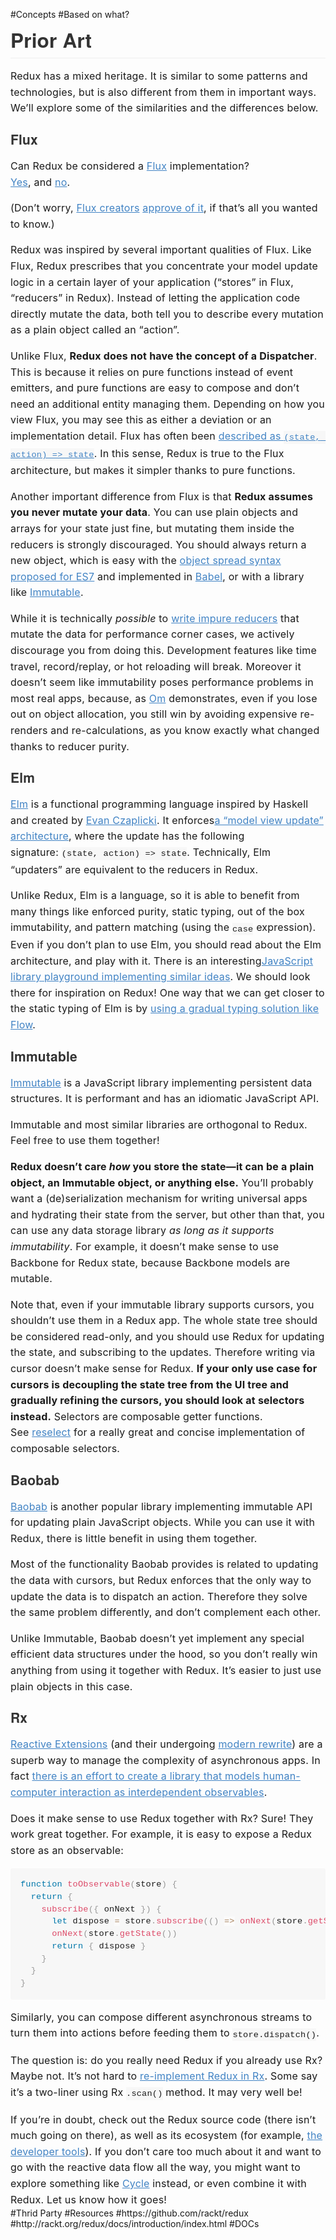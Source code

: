 #Concepts
#Based on what?
<h1 id="prior-art" style="box-sizing: border-box; -webkit-tap-highlight-color: transparent; -webkit-font-smoothing: antialiased; font-size: 2.25em; margin-bottom: 16px; line-height: 1.2; position: relative; padding-bottom: 0.3em; border-bottom-width: 1px; border-bottom-style: solid; border-bottom-color: rgb(238, 238, 238); color: rgb(51, 51, 51); font-family: 'Helvetica Neue', Helvetica, Arial, sans-serif; letter-spacing: 0.2px; margin-top: 0px !important;">Prior Art</h1><p style="box-sizing: border-box; -webkit-tap-highlight-color: transparent; -webkit-font-smoothing: antialiased; margin-bottom: 16px; font-size: 16px; letter-spacing: 0.2px; line-height: 25.6px;">Redux has a mixed heritage. It is similar to some patterns and technologies, but is also different from them in important ways. We’ll explore some of the similarities and the differences below.</p><h3 id="flux" style="box-sizing: border-box; -webkit-tap-highlight-color: transparent; -webkit-font-smoothing: antialiased; margin-top: 1em; margin-bottom: 16px; line-height: 1.43; font-size: 1.5em; position: relative; color: rgb(51, 51, 51); font-family: 'Helvetica Neue', Helvetica, Arial, sans-serif; letter-spacing: 0.2px;">Flux</h3><p style="box-sizing: border-box; -webkit-tap-highlight-color: transparent; -webkit-font-smoothing: antialiased; margin-bottom: 16px; font-size: 16px; letter-spacing: 0.2px; line-height: 25.6px;">Can Redux be considered a&nbsp;<a href="https://facebook.github.io/flux/" target="_blank" style="box-sizing: border-box; -webkit-tap-highlight-color: transparent; -webkit-font-smoothing: antialiased; color: rgb(65, 131, 196); background: transparent;">Flux</a>&nbsp;implementation?<br style="box-sizing: border-box; -webkit-tap-highlight-color: transparent; -webkit-font-smoothing: antialiased;"><a href="https://twitter.com/fisherwebdev/status/616278911886884864" target="_blank" style="box-sizing: border-box; -webkit-tap-highlight-color: transparent; -webkit-font-smoothing: antialiased; color: rgb(65, 131, 196); background: transparent;">Yes</a>, and&nbsp;<a href="https://twitter.com/andrestaltz/status/616270755605708800" target="_blank" style="box-sizing: border-box; -webkit-tap-highlight-color: transparent; -webkit-font-smoothing: antialiased; color: rgb(65, 131, 196); background: transparent;">no</a>.</p><p style="box-sizing: border-box; -webkit-tap-highlight-color: transparent; -webkit-font-smoothing: antialiased; margin-bottom: 16px; font-size: 16px; letter-spacing: 0.2px; line-height: 25.6px;">(Don’t worry,&nbsp;<a href="https://twitter.com/jingc/status/616608251463909376" target="_blank" style="box-sizing: border-box; -webkit-tap-highlight-color: transparent; -webkit-font-smoothing: antialiased; color: rgb(65, 131, 196); background: transparent;">Flux creators</a>&nbsp;<a href="https://twitter.com/fisherwebdev/status/616286955693682688" target="_blank" style="box-sizing: border-box; -webkit-tap-highlight-color: transparent; -webkit-font-smoothing: antialiased; color: rgb(65, 131, 196); background: transparent;">approve of it</a>, if that’s all you wanted to know.)</p><p style="box-sizing: border-box; -webkit-tap-highlight-color: transparent; -webkit-font-smoothing: antialiased; margin-bottom: 16px; font-size: 16px; letter-spacing: 0.2px; line-height: 25.6px;">Redux was inspired by several important qualities of Flux. Like Flux, Redux prescribes that you concentrate your model update logic in a certain layer of your application (“stores” in Flux, “reducers” in Redux). Instead of letting the application code directly mutate the data, both tell you to describe every mutation as a plain object called an “action”.</p><p style="box-sizing: border-box; -webkit-tap-highlight-color: transparent; -webkit-font-smoothing: antialiased; margin-bottom: 16px; font-size: 16px; letter-spacing: 0.2px; line-height: 25.6px;">Unlike Flux,&nbsp;<strong style="box-sizing: border-box; -webkit-tap-highlight-color: transparent; -webkit-font-smoothing: antialiased;">Redux does not have the concept of a Dispatcher</strong>. This is because it relies on pure functions instead of event emitters, and pure functions are easy to compose and don’t need an additional entity managing them. Depending on how you view Flux, you may see this as either a deviation or an implementation detail. Flux has often been&nbsp;<a href="https://speakerdeck.com/jmorrell/jsconf-uy-flux-those-who-forget-the-past-dot-dot-dot-1" target="_blank" style="box-sizing: border-box; -webkit-tap-highlight-color: transparent; -webkit-font-smoothing: antialiased; color: rgb(65, 131, 196); background: transparent;">described as&nbsp;<code style="box-sizing: border-box; -webkit-tap-highlight-color: transparent; -webkit-font-smoothing: antialiased; font-family: Consolas, 'Liberation Mono', Menlo, Courier, monospace; font-size: 13.6px; direction: ltr; padding: 0.2em 0px; margin: 0px; background-color: rgb(247, 247, 247);">(state, action) =&gt; state</code></a>. In this sense, Redux is true to the Flux architecture, but makes it simpler thanks to pure functions.</p><p style="box-sizing: border-box; -webkit-tap-highlight-color: transparent; -webkit-font-smoothing: antialiased; margin-bottom: 16px; font-size: 16px; letter-spacing: 0.2px; line-height: 25.6px;">Another important difference from Flux is that&nbsp;<strong style="box-sizing: border-box; -webkit-tap-highlight-color: transparent; -webkit-font-smoothing: antialiased;">Redux assumes you never mutate your data</strong>. You can use plain objects and arrays for your state just fine, but mutating them inside the reducers is strongly discouraged. You should always return a new object, which is easy with the&nbsp;<a href="https://github.com/sebmarkbage/ecmascript-rest-spread" target="_blank" style="box-sizing: border-box; -webkit-tap-highlight-color: transparent; -webkit-font-smoothing: antialiased; color: rgb(65, 131, 196); background: transparent;">object spread syntax proposed for ES7</a>&nbsp;and implemented in&nbsp;<a href="http://babeljs.io/" target="_blank" style="box-sizing: border-box; -webkit-tap-highlight-color: transparent; -webkit-font-smoothing: antialiased; color: rgb(65, 131, 196); background: transparent;">Babel</a>, or with a library like&nbsp;<a href="https://facebook.github.io/immutable-js" target="_blank" style="box-sizing: border-box; -webkit-tap-highlight-color: transparent; -webkit-font-smoothing: antialiased; color: rgb(65, 131, 196); background: transparent;">Immutable</a>.</p><p style="box-sizing: border-box; -webkit-tap-highlight-color: transparent; -webkit-font-smoothing: antialiased; margin-bottom: 16px; font-size: 16px; letter-spacing: 0.2px; line-height: 25.6px;">While it is technically&nbsp;<em style="box-sizing: border-box; -webkit-tap-highlight-color: transparent; -webkit-font-smoothing: antialiased;">possible</em>&nbsp;to&nbsp;<a href="https://github.com/rackt/redux/issues/328#issuecomment-125035516" target="_blank" style="box-sizing: border-box; -webkit-tap-highlight-color: transparent; -webkit-font-smoothing: antialiased; color: rgb(65, 131, 196); background: transparent;">write impure reducers</a>&nbsp;that mutate the data for performance corner cases, we actively discourage you from doing this. Development features like time travel, record/replay, or hot reloading will break. Moreover it doesn’t seem like immutability poses performance problems in most real apps, because, as&nbsp;<a href="https://github.com/omcljs/om" target="_blank" style="box-sizing: border-box; -webkit-tap-highlight-color: transparent; -webkit-font-smoothing: antialiased; color: rgb(65, 131, 196); background: transparent;">Om</a>&nbsp;demonstrates, even if you lose out on object allocation, you still win by avoiding expensive re-renders and re-calculations, as you know exactly what changed thanks to reducer purity.</p><h3 id="elm" style="box-sizing: border-box; -webkit-tap-highlight-color: transparent; -webkit-font-smoothing: antialiased; margin-top: 1em; margin-bottom: 16px; line-height: 1.43; font-size: 1.5em; position: relative; color: rgb(51, 51, 51); font-family: 'Helvetica Neue', Helvetica, Arial, sans-serif; letter-spacing: 0.2px;">Elm</h3><p style="box-sizing: border-box; -webkit-tap-highlight-color: transparent; -webkit-font-smoothing: antialiased; margin-bottom: 16px; font-size: 16px; letter-spacing: 0.2px; line-height: 25.6px;"><a href="http://elm-lang.org/" target="_blank" style="box-sizing: border-box; -webkit-tap-highlight-color: transparent; -webkit-font-smoothing: antialiased; color: rgb(65, 131, 196); background: transparent;">Elm</a>&nbsp;is a functional programming language inspired by Haskell and created by&nbsp;<a href="https://twitter.com/czaplic" target="_blank" style="box-sizing: border-box; -webkit-tap-highlight-color: transparent; -webkit-font-smoothing: antialiased; color: rgb(65, 131, 196); background: transparent;">Evan Czaplicki</a>. It enforces<a href="https://github.com/evancz/elm-architecture-tutorial/" target="_blank" style="box-sizing: border-box; -webkit-tap-highlight-color: transparent; -webkit-font-smoothing: antialiased; color: rgb(65, 131, 196); background: transparent;">a “model view update” architecture</a>, where the update has the following signature:&nbsp;<code style="box-sizing: border-box; -webkit-tap-highlight-color: transparent; -webkit-font-smoothing: antialiased; font-family: Consolas, 'Liberation Mono', Menlo, Courier, monospace; font-size: 13.6px; direction: ltr; padding: 0.2em 0px; margin: 0px; background-color: rgb(247, 247, 247);">(state, action) =&gt; state</code>. Technically, Elm “updaters” are equivalent to the reducers in Redux.</p><p style="box-sizing: border-box; -webkit-tap-highlight-color: transparent; -webkit-font-smoothing: antialiased; margin-bottom: 16px; font-size: 16px; letter-spacing: 0.2px; line-height: 25.6px;">Unlike Redux, Elm is a language, so it is able to benefit from many things like enforced purity, static typing, out of the box immutability, and pattern matching (using the&nbsp;<code style="box-sizing: border-box; -webkit-tap-highlight-color: transparent; -webkit-font-smoothing: antialiased; font-family: Consolas, 'Liberation Mono', Menlo, Courier, monospace; font-size: 13.6px; direction: ltr; padding: 0.2em 0px; margin: 0px; background-color: rgb(247, 247, 247);">case</code>&nbsp;expression). Even if you don’t plan to use Elm, you should read about the Elm architecture, and play with it. There is an interesting<a href="https://github.com/paldepind/noname-functional-frontend-framework" target="_blank" style="box-sizing: border-box; -webkit-tap-highlight-color: transparent; -webkit-font-smoothing: antialiased; color: rgb(65, 131, 196); background: transparent;">JavaScript library playground implementing similar ideas</a>. We should look there for inspiration on Redux! One way that we can get closer to the static typing of Elm is by&nbsp;<a href="https://github.com/rackt/redux/issues/290" target="_blank" style="box-sizing: border-box; -webkit-tap-highlight-color: transparent; -webkit-font-smoothing: antialiased; color: rgb(65, 131, 196); background: transparent;">using a gradual typing solution like Flow</a>.</p><h3 id="immutable" style="box-sizing: border-box; -webkit-tap-highlight-color: transparent; -webkit-font-smoothing: antialiased; margin-top: 1em; margin-bottom: 16px; line-height: 1.43; font-size: 1.5em; position: relative; color: rgb(51, 51, 51); font-family: 'Helvetica Neue', Helvetica, Arial, sans-serif; letter-spacing: 0.2px;">Immutable</h3><p style="box-sizing: border-box; -webkit-tap-highlight-color: transparent; -webkit-font-smoothing: antialiased; margin-bottom: 16px; font-size: 16px; letter-spacing: 0.2px; line-height: 25.6px;"><a href="https://facebook.github.io/immutable-js" target="_blank" style="box-sizing: border-box; -webkit-tap-highlight-color: transparent; -webkit-font-smoothing: antialiased; color: rgb(65, 131, 196); background: transparent;">Immutable</a>&nbsp;is a JavaScript library implementing persistent data structures. It is performant and has an idiomatic JavaScript API.</p><p style="box-sizing: border-box; -webkit-tap-highlight-color: transparent; -webkit-font-smoothing: antialiased; margin-bottom: 16px; font-size: 16px; letter-spacing: 0.2px; line-height: 25.6px;">Immutable and most similar libraries are orthogonal to Redux. Feel free to use them together!</p><p style="box-sizing: border-box; -webkit-tap-highlight-color: transparent; -webkit-font-smoothing: antialiased; margin-bottom: 16px; font-size: 16px; letter-spacing: 0.2px; line-height: 25.6px;"><strong style="box-sizing: border-box; -webkit-tap-highlight-color: transparent; -webkit-font-smoothing: antialiased;">Redux doesn’t care&nbsp;<em style="box-sizing: border-box; -webkit-tap-highlight-color: transparent; -webkit-font-smoothing: antialiased;">how</em>&nbsp;you store the state—it can be a plain object, an Immutable object, or anything else.</strong>&nbsp;You’ll probably want a (de)serialization mechanism for writing universal apps and hydrating their state from the server, but other than that, you can use any data storage library&nbsp;<em style="box-sizing: border-box; -webkit-tap-highlight-color: transparent; -webkit-font-smoothing: antialiased;">as long as it supports immutability</em>. For example, it doesn’t make sense to use Backbone for Redux state, because Backbone models are mutable.</p><p style="box-sizing: border-box; -webkit-tap-highlight-color: transparent; -webkit-font-smoothing: antialiased; margin-bottom: 16px; font-size: 16px; letter-spacing: 0.2px; line-height: 25.6px;">Note that, even if your immutable library supports cursors, you shouldn’t use them in a Redux app. The whole state tree should be considered read-only, and you should use Redux for updating the state, and subscribing to the updates. Therefore writing via cursor doesn’t make sense for Redux.&nbsp;<strong style="box-sizing: border-box; -webkit-tap-highlight-color: transparent; -webkit-font-smoothing: antialiased;">If your only use case for cursors is decoupling the state tree from the UI tree and gradually refining the cursors, you should look at selectors instead.</strong>&nbsp;Selectors are composable getter functions. See&nbsp;<a href="http://github.com/faassen/reselect" target="_blank" style="box-sizing: border-box; -webkit-tap-highlight-color: transparent; -webkit-font-smoothing: antialiased; color: rgb(65, 131, 196); background: transparent;">reselect</a>&nbsp;for a really great and concise implementation of composable selectors.</p><h3 id="baobab" style="box-sizing: border-box; -webkit-tap-highlight-color: transparent; -webkit-font-smoothing: antialiased; margin-top: 1em; margin-bottom: 16px; line-height: 1.43; font-size: 1.5em; position: relative; color: rgb(51, 51, 51); font-family: 'Helvetica Neue', Helvetica, Arial, sans-serif; letter-spacing: 0.2px;">Baobab</h3><p style="box-sizing: border-box; -webkit-tap-highlight-color: transparent; -webkit-font-smoothing: antialiased; margin-bottom: 16px; font-size: 16px; letter-spacing: 0.2px; line-height: 25.6px;"><a href="https://github.com/Yomguithereal/baobab" target="_blank" style="box-sizing: border-box; -webkit-tap-highlight-color: transparent; -webkit-font-smoothing: antialiased; color: rgb(65, 131, 196); background: transparent;">Baobab</a>&nbsp;is another popular library implementing immutable API for updating plain JavaScript objects. While you can use it with Redux, there is little benefit in using them together.</p><p style="box-sizing: border-box; -webkit-tap-highlight-color: transparent; -webkit-font-smoothing: antialiased; margin-bottom: 16px; font-size: 16px; letter-spacing: 0.2px; line-height: 25.6px;">Most of the functionality Baobab provides is related to updating the data with cursors, but Redux enforces that the only way to update the data is to dispatch an action. Therefore they solve the same problem differently, and don’t complement each other.</p><p style="box-sizing: border-box; -webkit-tap-highlight-color: transparent; -webkit-font-smoothing: antialiased; margin-bottom: 16px; font-size: 16px; letter-spacing: 0.2px; line-height: 25.6px;">Unlike Immutable, Baobab doesn’t yet implement any special efficient data structures under the hood, so you don’t really win anything from using it together with Redux. It’s easier to just use plain objects in this case.</p><h3 id="rx" style="box-sizing: border-box; -webkit-tap-highlight-color: transparent; -webkit-font-smoothing: antialiased; margin-top: 1em; margin-bottom: 16px; line-height: 1.43; font-size: 1.5em; position: relative; color: rgb(51, 51, 51); font-family: 'Helvetica Neue', Helvetica, Arial, sans-serif; letter-spacing: 0.2px;">Rx</h3><p style="box-sizing: border-box; -webkit-tap-highlight-color: transparent; -webkit-font-smoothing: antialiased; margin-bottom: 16px; font-size: 16px; letter-spacing: 0.2px; line-height: 25.6px;"><a href="https://github.com/Reactive-Extensions/RxJS" target="_blank" style="box-sizing: border-box; -webkit-tap-highlight-color: transparent; -webkit-font-smoothing: antialiased; color: rgb(65, 131, 196); background: transparent;">Reactive Extensions</a>&nbsp;(and their undergoing&nbsp;<a href="https://github.com/ReactiveX/RxJS" target="_blank" style="box-sizing: border-box; -webkit-tap-highlight-color: transparent; -webkit-font-smoothing: antialiased; color: rgb(65, 131, 196); background: transparent;">modern rewrite</a>) are a superb way to manage the complexity of asynchronous apps. In fact&nbsp;<a href="http://cycle.js.org/" target="_blank" style="box-sizing: border-box; -webkit-tap-highlight-color: transparent; -webkit-font-smoothing: antialiased; color: rgb(65, 131, 196); background: transparent;">there is an effort to create a library that models human-computer interaction as interdependent observables</a>.</p><p style="box-sizing: border-box; -webkit-tap-highlight-color: transparent; -webkit-font-smoothing: antialiased; margin-bottom: 16px; font-size: 16px; letter-spacing: 0.2px; line-height: 25.6px;">Does it make sense to use Redux together with Rx? Sure! They work great together. For example, it is easy to expose a Redux store as an observable:</p><pre style="box-sizing: border-box; -webkit-tap-highlight-color: transparent; -webkit-font-smoothing: antialiased; font-family: Consolas, 'Liberation Mono', Menlo, Courier, monospace; font-size: 13.6px; overflow: auto; direction: ltr; margin-bottom: 16px; padding: 16px; line-height: 1.45; border: 0px; border-radius: 3px; word-wrap: normal; letter-spacing: 0.2px; background-color: rgb(247, 247, 247);"><code class="lang-js" style="box-sizing: border-box; -webkit-tap-highlight-color: transparent; -webkit-font-smoothing: antialiased; font-family: Consolas, 'Liberation Mono', Menlo, Courier, monospace; font-size: 13.6px; direction: ltr; margin: 0px; white-space: pre; display: inline; max-width: initial; overflow: initial; line-height: inherit; word-wrap: normal; background-image: initial; background-attachment: initial; background-size: initial; background-origin: initial; background-clip: initial; background-position: initial; background-repeat: initial;"><span class="token keyword" style="box-sizing: border-box; -webkit-tap-highlight-color: transparent; -webkit-font-smoothing: antialiased; color: rgb(0, 119, 170);">function</span> <span class="token function" style="box-sizing: border-box; -webkit-tap-highlight-color: transparent; -webkit-font-smoothing: antialiased; color: rgb(221, 74, 104);">toObservable</span><span class="token punctuation" style="box-sizing: border-box; -webkit-tap-highlight-color: transparent; -webkit-font-smoothing: antialiased; color: rgb(153, 153, 153);">(</span>store<span class="token punctuation" style="box-sizing: border-box; -webkit-tap-highlight-color: transparent; -webkit-font-smoothing: antialiased; color: rgb(153, 153, 153);">)</span> <span class="token punctuation" style="box-sizing: border-box; -webkit-tap-highlight-color: transparent; -webkit-font-smoothing: antialiased; color: rgb(153, 153, 153);">{</span>
  <span class="token keyword" style="box-sizing: border-box; -webkit-tap-highlight-color: transparent; -webkit-font-smoothing: antialiased; color: rgb(0, 119, 170);">return</span> <span class="token punctuation" style="box-sizing: border-box; -webkit-tap-highlight-color: transparent; -webkit-font-smoothing: antialiased; color: rgb(153, 153, 153);">{</span>
    <span class="token function" style="box-sizing: border-box; -webkit-tap-highlight-color: transparent; -webkit-font-smoothing: antialiased; color: rgb(221, 74, 104);">subscribe</span><span class="token punctuation" style="box-sizing: border-box; -webkit-tap-highlight-color: transparent; -webkit-font-smoothing: antialiased; color: rgb(153, 153, 153);">(</span><span class="token punctuation" style="box-sizing: border-box; -webkit-tap-highlight-color: transparent; -webkit-font-smoothing: antialiased; color: rgb(153, 153, 153);">{</span> onNext <span class="token punctuation" style="box-sizing: border-box; -webkit-tap-highlight-color: transparent; -webkit-font-smoothing: antialiased; color: rgb(153, 153, 153);">}</span><span class="token punctuation" style="box-sizing: border-box; -webkit-tap-highlight-color: transparent; -webkit-font-smoothing: antialiased; color: rgb(153, 153, 153);">)</span> <span class="token punctuation" style="box-sizing: border-box; -webkit-tap-highlight-color: transparent; -webkit-font-smoothing: antialiased; color: rgb(153, 153, 153);">{</span>
      <span class="token keyword" style="box-sizing: border-box; -webkit-tap-highlight-color: transparent; -webkit-font-smoothing: antialiased; color: rgb(0, 119, 170);">let</span> dispose <span class="token operator" style="box-sizing: border-box; -webkit-tap-highlight-color: transparent; -webkit-font-smoothing: antialiased; color: rgb(166, 127, 89); background: rgba(255, 255, 255, 0.498039);">=</span> store<span class="token punctuation" style="box-sizing: border-box; -webkit-tap-highlight-color: transparent; -webkit-font-smoothing: antialiased; color: rgb(153, 153, 153);">.</span><span class="token function" style="box-sizing: border-box; -webkit-tap-highlight-color: transparent; -webkit-font-smoothing: antialiased; color: rgb(221, 74, 104);">subscribe</span><span class="token punctuation" style="box-sizing: border-box; -webkit-tap-highlight-color: transparent; -webkit-font-smoothing: antialiased; color: rgb(153, 153, 153);">(</span><span class="token punctuation" style="box-sizing: border-box; -webkit-tap-highlight-color: transparent; -webkit-font-smoothing: antialiased; color: rgb(153, 153, 153);">(</span><span class="token punctuation" style="box-sizing: border-box; -webkit-tap-highlight-color: transparent; -webkit-font-smoothing: antialiased; color: rgb(153, 153, 153);">)</span> <span class="token operator" style="box-sizing: border-box; -webkit-tap-highlight-color: transparent; -webkit-font-smoothing: antialiased; color: rgb(166, 127, 89); background: rgba(255, 255, 255, 0.498039);">=</span><span class="token operator" style="box-sizing: border-box; -webkit-tap-highlight-color: transparent; -webkit-font-smoothing: antialiased; color: rgb(166, 127, 89); background: rgba(255, 255, 255, 0.498039);">&gt;</span> <span class="token function" style="box-sizing: border-box; -webkit-tap-highlight-color: transparent; -webkit-font-smoothing: antialiased; color: rgb(221, 74, 104);">onNext</span><span class="token punctuation" style="box-sizing: border-box; -webkit-tap-highlight-color: transparent; -webkit-font-smoothing: antialiased; color: rgb(153, 153, 153);">(</span>store<span class="token punctuation" style="box-sizing: border-box; -webkit-tap-highlight-color: transparent; -webkit-font-smoothing: antialiased; color: rgb(153, 153, 153);">.</span><span class="token function" style="box-sizing: border-box; -webkit-tap-highlight-color: transparent; -webkit-font-smoothing: antialiased; color: rgb(221, 74, 104);">getState</span><span class="token punctuation" style="box-sizing: border-box; -webkit-tap-highlight-color: transparent; -webkit-font-smoothing: antialiased; color: rgb(153, 153, 153);">(</span><span class="token punctuation" style="box-sizing: border-box; -webkit-tap-highlight-color: transparent; -webkit-font-smoothing: antialiased; color: rgb(153, 153, 153);">)</span><span class="token punctuation" style="box-sizing: border-box; -webkit-tap-highlight-color: transparent; -webkit-font-smoothing: antialiased; color: rgb(153, 153, 153);">)</span><span class="token punctuation" style="box-sizing: border-box; -webkit-tap-highlight-color: transparent; -webkit-font-smoothing: antialiased; color: rgb(153, 153, 153);">)</span>
      <span class="token function" style="box-sizing: border-box; -webkit-tap-highlight-color: transparent; -webkit-font-smoothing: antialiased; color: rgb(221, 74, 104);">onNext</span><span class="token punctuation" style="box-sizing: border-box; -webkit-tap-highlight-color: transparent; -webkit-font-smoothing: antialiased; color: rgb(153, 153, 153);">(</span>store<span class="token punctuation" style="box-sizing: border-box; -webkit-tap-highlight-color: transparent; -webkit-font-smoothing: antialiased; color: rgb(153, 153, 153);">.</span><span class="token function" style="box-sizing: border-box; -webkit-tap-highlight-color: transparent; -webkit-font-smoothing: antialiased; color: rgb(221, 74, 104);">getState</span><span class="token punctuation" style="box-sizing: border-box; -webkit-tap-highlight-color: transparent; -webkit-font-smoothing: antialiased; color: rgb(153, 153, 153);">(</span><span class="token punctuation" style="box-sizing: border-box; -webkit-tap-highlight-color: transparent; -webkit-font-smoothing: antialiased; color: rgb(153, 153, 153);">)</span><span class="token punctuation" style="box-sizing: border-box; -webkit-tap-highlight-color: transparent; -webkit-font-smoothing: antialiased; color: rgb(153, 153, 153);">)</span>
      <span class="token keyword" style="box-sizing: border-box; -webkit-tap-highlight-color: transparent; -webkit-font-smoothing: antialiased; color: rgb(0, 119, 170);">return</span> <span class="token punctuation" style="box-sizing: border-box; -webkit-tap-highlight-color: transparent; -webkit-font-smoothing: antialiased; color: rgb(153, 153, 153);">{</span> dispose <span class="token punctuation" style="box-sizing: border-box; -webkit-tap-highlight-color: transparent; -webkit-font-smoothing: antialiased; color: rgb(153, 153, 153);">}</span>
    <span class="token punctuation" style="box-sizing: border-box; -webkit-tap-highlight-color: transparent; -webkit-font-smoothing: antialiased; color: rgb(153, 153, 153);">}</span>
  <span class="token punctuation" style="box-sizing: border-box; -webkit-tap-highlight-color: transparent; -webkit-font-smoothing: antialiased; color: rgb(153, 153, 153);">}</span>
<span class="token punctuation" style="box-sizing: border-box; -webkit-tap-highlight-color: transparent; -webkit-font-smoothing: antialiased; color: rgb(153, 153, 153);">}</span>
</code></pre><p style="box-sizing: border-box; -webkit-tap-highlight-color: transparent; -webkit-font-smoothing: antialiased; margin-bottom: 16px; font-size: 16px; letter-spacing: 0.2px; line-height: 25.6px;">Similarly, you can compose different asynchronous streams to turn them into actions before feeding them to&nbsp;<code style="box-sizing: border-box; -webkit-tap-highlight-color: transparent; -webkit-font-smoothing: antialiased; font-family: Consolas, 'Liberation Mono', Menlo, Courier, monospace; font-size: 13.6px; direction: ltr; padding: 0.2em 0px; margin: 0px; background-color: rgb(247, 247, 247);">store.dispatch()</code>.</p><p style="box-sizing: border-box; -webkit-tap-highlight-color: transparent; -webkit-font-smoothing: antialiased; margin-bottom: 16px; font-size: 16px; letter-spacing: 0.2px; line-height: 25.6px;">The question is: do you really need Redux if you already use Rx? Maybe not. It’s not hard to&nbsp;<a href="https://github.com/jas-chen/rx-redux" target="_blank" style="box-sizing: border-box; -webkit-tap-highlight-color: transparent; -webkit-font-smoothing: antialiased; color: rgb(65, 131, 196); background: transparent;">re-implement Redux in Rx</a>. Some say it’s a two-liner using Rx&nbsp;<code style="box-sizing: border-box; -webkit-tap-highlight-color: transparent; -webkit-font-smoothing: antialiased; font-family: Consolas, 'Liberation Mono', Menlo, Courier, monospace; font-size: 13.6px; direction: ltr; padding: 0.2em 0px; margin: 0px; background-color: rgb(247, 247, 247);">.scan()</code>&nbsp;method. It may very well be!</p><p style="box-sizing: border-box; -webkit-tap-highlight-color: transparent; -webkit-font-smoothing: antialiased; font-size: 16px; letter-spacing: 0.2px; line-height: 25.6px; margin-bottom: 0px !important;">If you’re in doubt, check out the Redux source code (there isn’t much going on there), as well as its ecosystem (for example,&nbsp;<a href="https://github.com/gaearon/redux-devtools" target="_blank" style="box-sizing: border-box; -webkit-tap-highlight-color: transparent; -webkit-font-smoothing: antialiased; color: rgb(65, 131, 196); background: transparent;">the developer tools</a>). If you don’t care too much about it and want to go with the reactive data flow all the way, you might want to explore something like&nbsp;<a href="http://cycle.js.org/" target="_blank" style="box-sizing: border-box; -webkit-tap-highlight-color: transparent; -webkit-font-smoothing: antialiased; color: rgb(65, 131, 196); background: transparent;">Cycle</a>&nbsp;instead, or even combine it with Redux. Let us know how it goes!</p>
#Thrid Party
#Resources
#https://github.com/rackt/redux
#http://rackt.org/redux/docs/introduction/index.html
#DOCs
